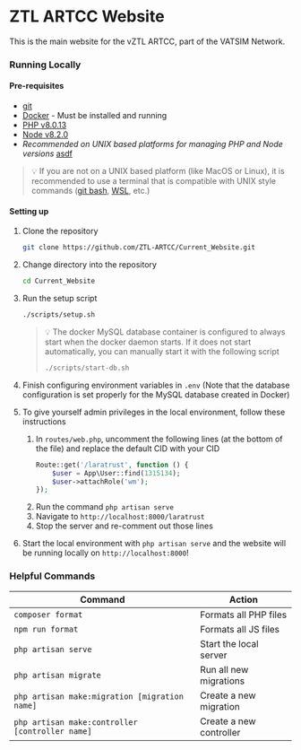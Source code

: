 # ZTL ARTCC Website
This is the main website for the vZTL ARTCC, part of the VATSIM Network.

### Running Locally
#### Pre-requisites
* [git](https://git-scm.com/downloads/)
* [Docker](https://www.docker.com/get-started/) - Must be installed and running
* [PHP v8.0.13](https://www.php.net/)
* [Node v8.2.0](https://nodejs.org/en/)
* _Recommended on UNIX based platforms for managing PHP and Node versions_ [asdf](https://asdf-vm.com/)

> 💡 If you are not on a UNIX based platform (like MacOS or Linux), it is recommended to use a terminal that is compatible with UNIX style commands ([git bash](https://gitforwindows.org/), [WSL](https://learn.microsoft.com/en-us/windows/wsl/install), etc.)

#### Setting up
1. Clone the repository
    ```bash
    git clone https://github.com/ZTL-ARTCC/Current_Website.git
    ```

1.  Change directory into the repository
    ```bash
    cd Current_Website
    ```

1. Run the setup script
    ```bash
    ./scripts/setup.sh
    ```

    > 💡 The docker MySQL database container is configured to always start when the docker daemon starts. If it does not start automatically, you can manually start it with the following script
    > ```bash
    > ./scripts/start-db.sh

1. Finish configuring environment variables in `.env` (Note that the database configuration is set properly for the MySQL database created in Docker)

1.  To give yourself admin privileges in the local environment, follow these instructions
    1. In `routes/web.php`, uncomment the following lines (at the bottom of the file) and replace the default CID with your CID
        ```php
        Route::get('/laratrust', function () {
            $user = App\User::find(1315134);
            $user->attachRole('wm');
        });
        ```
    1. Run the command `php artisan serve`
    1. Navigate to `http://localhost:8000/laratrust`
    1. Stop the server and re-comment out those lines

1. Start the local environment with `php artisan serve` and the website will be running locally on `http://localhost:8000`!

### Helpful Commands
| Command                                          | Action                   |
| ------------------------------------------------ | ------------------------ |
| `composer format`                                | Formats all PHP files    |
| `npm run format`                                 | Formats all JS files     |
| `php artisan serve`                              | Start the local server   |
| `php artisan migrate`                            | Run all new migrations   |
| `php artisan make:migration [migration name]`    | Create a new migration   |
| `php artisan make:controller [controller name]`  | Create a new controller  |
